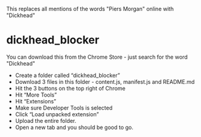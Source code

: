 This replaces all mentions of the words "Piers Morgan" online with "Dickhead"
# dickhead_blocker

You can download this from the Chrome Store - just search for the word "Dickhead"

* Create a folder called “dickhead_blocker”
* Download 3 files in this folder - content.js, manifest.js and README.md
* Hit the 3 buttons on the top right of Chrome
* Hit “More Tools”
* Hit “Extensions”
* Make sure Developer Tools is selected
* Click “Load unpacked extension”
* Upload the entire folder.
* Open a new tab and you should be good to go.
